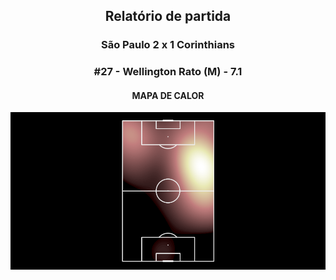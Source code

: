 <h2 style="text-align: center;">Relatório de partida</h3>

<h3 style="text-align: center;">São Paulo 2 x 1 Corinthians</h3>

<h3 style="text-align: center;">#27 - Wellington Rato (M) - 7.1</h3>

<h4 style="text-align: center;">MAPA DE CALOR</h3>
<img src=heatmaps/11067371_865356.png>